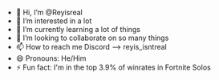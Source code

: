 - 👋 Hi, I’m @Reyisreal
- 👀 I’m interested in a lot
- 🌱 I’m currently learning a lot of things
- 💞️ I’m looking to collaborate on so many things
- 📫 How to reach me Discord --> reyis_isntreal
- 😄 Pronouns: He/Him
- ⚡ Fun fact: I'm in the top 3.9% of winrates in Fortnite Solos

<!---
Reyisreal/Reyisreal is a ✨ special ✨ repository because its `README.md` (this file) appears on your GitHub profile.
You can click the Preview link to take a look at your changes.
--->
